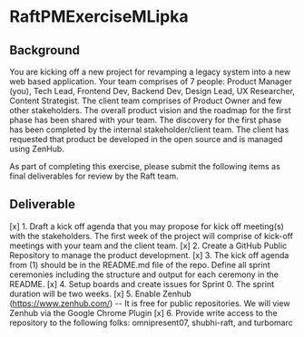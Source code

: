 # RaftPMExerciseMLipka

## Background
You are kicking off a new project for revamping a legacy system into a new web based application. Your team comprises of 7 people: Product Manager (you), Tech Lead, Frontend Dev, Backend Dev, Design Lead, UX Researcher, Content Strategist. The client team comprises of Product Owner and few other stakeholders. The overall product vision and the roadmap for the first phase has been shared with your team. The discovery for the first phase has been completed by the internal stakeholder/client team. The client has requested that product be developed in the open source and is managed using ZenHub.

As part of completing this exercise, please submit the following items as final deliverables for review by the Raft team.

## Deliverable
[x] 1. Draft a kick off agenda that you may propose for kick off meeting(s) with the stakeholders. The first week of the project will comprise of kick-off meetings with your team and the client team.
[x] 2. Create a GitHub Public Repository to manage the product development.
[x] 3. The kick off agenda from (1) should be in the README.md file of the repo. Define all sprint ceremonies including the structure and output for each ceremony in the README.
[x] 4. Setup boards and create issues for Sprint 0. The sprint duration will be two weeks.
[x] 5. Enable Zenhub (https://www.zenhub.com/) -- It is free for public repositories. We will view Zenhub via the Google Chrome Plugin
[x] 6. Provide write access to the repository to the following folks: omnipresent07, shubhi-raft, and turbomarc
